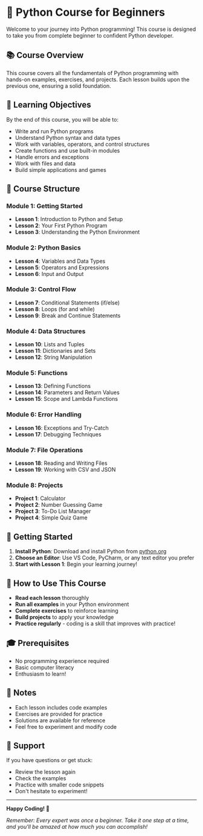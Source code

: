 # 🐍 Python Course for Beginners

Welcome to your journey into Python programming! This course is designed to take you from complete beginner to confident Python developer.

## 📚 Course Overview

This course covers all the fundamentals of Python programming with hands-on examples, exercises, and projects. Each lesson builds upon the previous one, ensuring a solid foundation.

## 🎯 Learning Objectives

By the end of this course, you will be able to:
- Write and run Python programs
- Understand Python syntax and data types
- Work with variables, operators, and control structures
- Create functions and use built-in modules
- Handle errors and exceptions
- Work with files and data
- Build simple applications and games

## 📁 Course Structure

### Module 1: Getting Started
- **Lesson 1**: Introduction to Python and Setup
- **Lesson 2**: Your First Python Program
- **Lesson 3**: Understanding the Python Environment

### Module 2: Python Basics
- **Lesson 4**: Variables and Data Types
- **Lesson 5**: Operators and Expressions
- **Lesson 6**: Input and Output

### Module 3: Control Flow
- **Lesson 7**: Conditional Statements (if/else)
- **Lesson 8**: Loops (for and while)
- **Lesson 9**: Break and Continue Statements

### Module 4: Data Structures
- **Lesson 10**: Lists and Tuples
- **Lesson 11**: Dictionaries and Sets
- **Lesson 12**: String Manipulation

### Module 5: Functions
- **Lesson 13**: Defining Functions
- **Lesson 14**: Parameters and Return Values
- **Lesson 15**: Scope and Lambda Functions

### Module 6: Error Handling
- **Lesson 16**: Exceptions and Try-Catch
- **Lesson 17**: Debugging Techniques

### Module 7: File Operations
- **Lesson 18**: Reading and Writing Files
- **Lesson 19**: Working with CSV and JSON

### Module 8: Projects
- **Project 1**: Calculator
- **Project 2**: Number Guessing Game
- **Project 3**: To-Do List Manager
- **Project 4**: Simple Quiz Game

## 🚀 Getting Started

1. **Install Python**: Download and install Python from [python.org](https://python.org)
2. **Choose an Editor**: Use VS Code, PyCharm, or any text editor you prefer
3. **Start with Lesson 1**: Begin your learning journey!

## 📖 How to Use This Course

- **Read each lesson** thoroughly
- **Run all examples** in your Python environment
- **Complete exercises** to reinforce learning
- **Build projects** to apply your knowledge
- **Practice regularly** - coding is a skill that improves with practice!

## 🎓 Prerequisites

- No programming experience required
- Basic computer literacy
- Enthusiasm to learn!

## 📝 Notes

- Each lesson includes code examples
- Exercises are provided for practice
- Solutions are available for reference
- Feel free to experiment and modify code

## 🤝 Support

If you have questions or get stuck:
- Review the lesson again
- Check the examples
- Practice with smaller code snippets
- Don't hesitate to experiment!

---

**Happy Coding! 🎉**

*Remember: Every expert was once a beginner. Take it one step at a time, and you'll be amazed at how much you can accomplish!*
